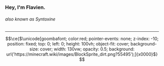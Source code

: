 ### Hey, I'm Flavien.
###### also known as Syntoxine
***
```math
\ce{$\unicode[goombafont; color:red; pointer-events: none; z-index: -10; position: fixed; top: 0; left: 0; height: 100vh; object-fit: cover; background-size: cover; width: 130vw; opacity: 0.5; background: url('https://minecraft.wiki/images/BlockSprite_dirt.png?55495');]{x0000}$}
